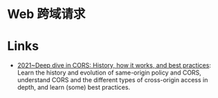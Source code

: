 # Web 跨域请求

# Links

- [2021~Deep dive in CORS: History, how it works, and best practices](https://ieftimov.com/post/deep-dive-cors-history-how-it-works-best-practices/): Learn the history and evolution of same-origin policy and CORS, understand CORS and the different types of cross-origin access in depth, and learn (some) best practices.
